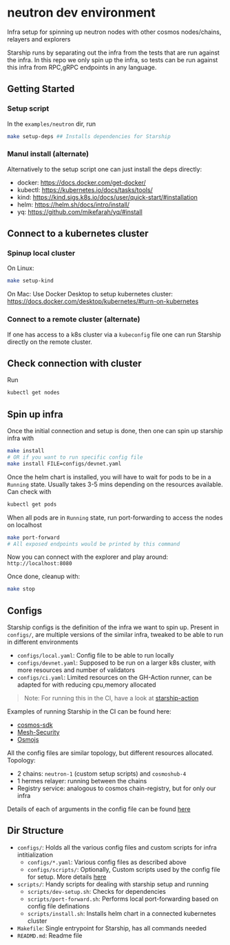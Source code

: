 # neutron dev environment
Infra setup for spinning up neutron nodes with other cosmos nodes/chains, relayers and explorers

Starship runs by separating out the infra from the tests that are run against the infra.
In this repo we only spin up the infra, so tests can be run against this infra from RPC,gRPC endpoints in any language.

## Getting Started
### Setup script
In the `examples/neutron` dir, run

```bash
make setup-deps ## Installs dependencies for Starship
```

### Manul install (alternate)
Alternatively to the setup script one can just install the deps directly:
* docker: https://docs.docker.com/get-docker/
* kubectl: https://kubernetes.io/docs/tasks/tools/
* kind: https://kind.sigs.k8s.io/docs/user/quick-start/#installation
* helm: https://helm.sh/docs/intro/install/
* yq: https://github.com/mikefarah/yq/#install

## Connect to a kubernetes cluster
### Spinup local cluster
On Linux:
```bash
make setup-kind
```

On Mac:
Use Docker Desktop to setup kubernetes cluster: https://docs.docker.com/desktop/kubernetes/#turn-on-kubernetes

### Connect to a remote cluster (alternate)
If one has access to a k8s cluster via a `kubeconfig` file one can run Starship directly on the remote cluster.

## Check connection with cluster
Run
```bash
kubectl get nodes
```

## Spin up infra
Once the initial connection and setup is done, then one can spin up starship infra with

```bash
make install
# OR if you want to run specific config file
make install FILE=configs/devnet.yaml
```

Once the helm chart is installed, you will have to wait for pods to be in a `Running` state. Usually takes 3-5 mins depending on the resources available.
Can check with
```bash
kubectl get pods
```

When all pods are in `Running` state, run port-forwarding to access the nodes on localhost
```bash
make port-forward
# All exposed endpoints would be printed by this command
```

Now you can connect with the explorer and play around: `http://localhost:8080`

Once done, cleanup with:
```bash
make stop
```

## Configs
Starship configs is the definition of the infra we want to spin up.
Present in `configs/`, are multiple versions of the similar infra, tweaked to be able to run in different environments
* `configs/local.yaml`: Config file to be able to run locally
* `configs/devnet.yaml`: Supposed to be run on a larger k8s cluster, with more resources and number of validators
* `configs/ci.yaml`: Limited resources on the GH-Action runner, can be adapted for with reducing cpu,memory allocated

> Note: For running this in the CI, have a look at [starship-action](https://github.com/cosmology-tech/starship-action)

Examples of running Starship in the CI can be found here:
* [cosmos-sdk](https://github.com/cosmos/cosmos-sdk/blob/main/.github/workflows/starship-tests.yml)
* [Mesh-Security](https://github.com/osmosis-labs/mesh-security-sdk/blob/main/.github/workflows/starship-e2e-tests.yml)
* [Osmojs](https://github.com/osmosis-labs/osmojs/blob/main/.github/workflows/e2e-tests.yaml#L33...L39)

All the config files are similar topology, but different resources allocated.
Topology:
* 2 chains: `neutron-1` (custom setup scripts) and `cosmoshub-4`
* 1 hermes relayer: running between the chains
* Registry service: analogous to cosmos chain-registry, but for only our infra

Details of each of arguments in the config file can be found [here](https://starship.cosmology.tech/config/chains)

## Dir Structure
* `configs/`: Holds all the various config files and custom scripts for infra intitialization
  * `configs/*.yaml`: Various config files as described above
  * `configs/scripts/`: Optionally, Custom scripts used by the config file for setup. More details [here](https://starship.cosmology.tech/config/chains#scripts-optional)
* `scripts/`: Handy scripts for dealing with starship setup and running
  * `scripts/dev-setup.sh`: Checks for dependencies
  * `scripts/port-forward.sh`: Performs local port-forwarding based on config file definations
  * `scripts/install.sh`: Installs helm chart in a connected kubernetes cluster
* `Makefile`: Single entrypoint for Starship, has all commands needed
* `READMD.md`: Readme file
